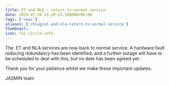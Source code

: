 ```yaml
---
title: ET and NLA - return to normal service
date: 2019-07-26 13:20:23.588000+00:00
tags: ['news']
aliases: ['/blog/et-and-nla-return-to-normal-service']
thumbnail: 
icon: fas circle-info
---
```

The  ET and NLA services are now back to normal service. A hardware fault reducing redundancy has been identified, and a further outage will have to be scheduled to deal with this, but no date has been agreed yet. 


Thank you for your patience whilst we make these important updates.


JASMIN team

